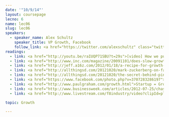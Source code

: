 ```yaml
---
date: '"10/9/14"'
layout: coursepage
lecno: 6
name: lec06
slug: lec06
speakers:
  - speaker_name: Alex Schultz
    speaker_title: VP Growth, Facebook
    follow_link: <a href="https://twitter.com/alexschultz" class="twitter-follow-button" data-show-count="false" data-show-screen-name="true">Follow @alexschultz</a>
readings:
  - link: <a href="http://youtu.be/raIUQP71SBU?t=29s">[video] How we put Facebook on the path to 1 billion users</a> - Chamath Palihapitiya; <a href="http://blog.chrisbarber.co/transcript-how-we-put-facebook-on-the-path-to-1-billion-users">(user-provided transcript)</a>
  - link: <a href="http://www.inc.com/magazine/20091101/does-slow-growth-equal-slow-death.html">Does Slow Growth Equal Slow Death?</a> by Joel Spolsky
  - link: <a href="http://jeff.a16z.com/2012/01/18/a-recipe-for-growth-adding-layers-to-the-cake/">A Recipe for Growth - Adding Layers to the Cake</a> by Jeff Jordan
  - link: <a href="http://allthingsd.com/20121020/mark-zuckerberg-on-facebooks-early-days-go-hard-or-go-home/">Mark Zuckerberg on Facebook’s Early Days</a> by Mike Isaac
  - link: <a href="http://allthingsd.com/20121020/the-secret-behind-pinterests-growth-was-marketing-not-engineering-says-ceo-ben-silbermann/">The Secret Behind Pinterest’s Growth Was Marketing, Not Engineering</a> by Liz Gannes
  - link: <a href="https://www.facebook.com/photo.php?v=3707283286197">[video] Growth Accounting & Triangle Heatmap Explanation</a> by Danny Ferante
  - link: <a href="http://www.paulgraham.com/growth.html">Startup = Growth</a> by Paul Graham
  - link: <a href="http://www.businessweek.com/articles/2012-07-25/chasing-facebooks-next-billion-users">Chasing Facebook's Next Billion Users</a> by Douglas MacMillan
  - link: <a href="http://www.livestream.com/f8industry/video?clipId=pla_a093cf1f-2d34-4e74-8377-9e54bc65d8e9">[video] Ready to Grow Breakout Session</a> at f8

topic: Growth

---
```

